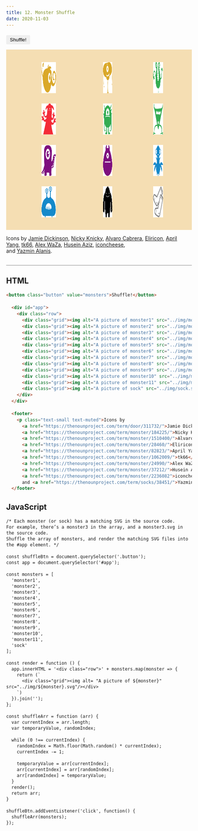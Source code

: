 ```yaml
---
title: 12. Monster Shuffle
date: 2020-11-03
---
```


<div class="output-container">

  <style type="text/css">
    .row {
      display: grid;
      grid-template-columns: auto auto auto;
      text-align: center;
      padding: 20px;
      background-color: wheat;
    }

    .grid {
      min-height: 6em;
      padding: 1em;
    }

    img {
      height: 100%;
      width: 24%;
    }

    .button {
      border-color: white;
      outline: none;
      border: none;
      margin-top: 5px;
      padding: 5px 10px;
      border-radius: 3px;
      font-weight: 600px;
      cursor: pointer;
    }

    .button:focus {
      border: red;
      outline: none;
      box-shadow: 0 0 3px 1px #8e45ff;
    }

    .button:active {
      color: #8e45ff;
    }
  </style>

  <button class="button" value="monsters">Shuffle!</button>

  <div id="app">
    <div class="row">
      <div class="grid"><img alt="A picture of monster1" src="../img/monster1.svg"/></div>
      <div class="grid"><img alt="A picture of monster2" src="../img/monster2.svg"/></div>
      <div class="grid"><img alt="A picture of monster3" src="../img/monster3.svg"/></div>
      <div class="grid"><img alt="A picture of monster4" src="../img/monster4.svg"/></div>
      <div class="grid"><img alt="A picture of monster5" src="../img/monster5.svg"/></div>
      <div class="grid"><img alt="A picture of monster6" src="../img/monster6.svg"/></div>
      <div class="grid"><img alt="A picture of monster7" src="../img/monster7.svg"/></div>
      <div class="grid"><img alt="A picture of monster8" src="../img/monster8.svg"/></div>
      <div class="grid"><img alt="A picture of monster9" src="../img/monster9.svg"/></div>
      <div class="grid"><img alt="A picture of monster10" src="../img/monster10.svg"/></div>
      <div class="grid"><img alt="A picture of monster11" src="../img/monster11.svg"/></div>
      <div class="grid"><img alt="A picture of sock" src="../img/sock.svg"/></div>
    </div>
  </div>

  <footer>
    <p class="text-small text-muted">Icons by 
      <a href="https://thenounproject.com/term/door/311732/">Jamie Dickinson</a>, 
      <a href="https://thenounproject.com/term/monster/184225/">Nicky Knicky</a>, 
      <a href="https://thenounproject.com/term/monster/1510400/">Alvaro Cabrera</a>, 
      <a href="https://thenounproject.com/term/monster/28460/">Eliricon</a>, 
      <a href="https://thenounproject.com/term/monster/82823/">April Yang</a>, 
      <a href="https://thenounproject.com/term/monster/1062009/">tk66</a>, 
      <a href="https://thenounproject.com/term/monster/24990/">Alex WaZa</a>, 
      <a href="https://thenounproject.com/term/monster/37212/">Husein Aziz</a>, 
      <a href="https://thenounproject.com/term/monster/2236082">iconcheese</a>,<br/> 
      and <a href="https://thenounproject.com/term/socks/38451/">Yazmin Alanis</a>.</p>
  </footer>

  <script>
    const shuffleBtn = document.querySelector('.button');
    const app = document.querySelector('#app');

    const monsters = [
      'monster1',
      'monster2',
      'monster3',
      'monster4',
      'monster5',
      'monster6',
      'monster7',
      'monster8',
      'monster9',
      'monster10',
      'monster11',
      'sock'
    ];

    const render = function () {
      app.innerHTML = '<div class="row">' + monsters.map(monster => {
        return (`
          <div class="grid"><img alt= "A picture of ${monster}" src="../img/${monster}.svg"/></div>
        `)
      }).join('');
    };

    const shuffleArr = function (arr) {
      var currentIndex = arr.length;
      var temporaryValue, randomIndex;

      while (0 !== currentIndex) {
        randomIndex = Math.floor(Math.random() * currentIndex);
        currentIndex -= 1;

        temporaryValue = arr[currentIndex];
        arr[currentIndex] = arr[randomIndex];
        arr[randomIndex] = temporaryValue;
      }
      render();
      return arr;
    }

    shuffleBtn.addEventListener('click', function() {
      shuffleArr(monsters);
    });
  </script>

</div>

<div class="html-container" style="border-top: .5px solid grey; margin-top: 30px;">

## HTML

```HTML
<button class="button" value="monsters">Shuffle!</button>

  <div id="app">
    <div class="row">
      <div class="grid"><img alt="A picture of monster1" src="../img/monster1.svg"/></div>
      <div class="grid"><img alt="A picture of monster2" src="../img/monster2.svg"/></div>
      <div class="grid"><img alt="A picture of monster3" src="../img/monster3.svg"/></div>
      <div class="grid"><img alt="A picture of monster4" src="../img/monster4.svg"/></div>
      <div class="grid"><img alt="A picture of monster5" src="../img/monster5.svg"/></div>
      <div class="grid"><img alt="A picture of monster6" src="../img/monster6.svg"/></div>
      <div class="grid"><img alt="A picture of monster7" src="../img/monster7.svg"/></div>
      <div class="grid"><img alt="A picture of monster8" src="../img/monster8.svg"/></div>
      <div class="grid"><img alt="A picture of monster9" src="../img/monster9.svg"/></div>
      <div class="grid"><img alt="A picture of monster10" src="../img/monster10.svg"/></div>
      <div class="grid"><img alt="A picture of monster11" src="../img/monster11.svg"/></div>
      <div class="grid"><img alt="A picture of sock" src="../img/sock.svg"/></div>
    </div>
  </div>

  <footer>
    <p class="text-small text-muted">Icons by 
      <a href="https://thenounproject.com/term/door/311732/">Jamie Dickinson</a>, 
      <a href="https://thenounproject.com/term/monster/184225/">Nicky Knicky</a>, 
      <a href="https://thenounproject.com/term/monster/1510400/">Alvaro Cabrera</a>, 
      <a href="https://thenounproject.com/term/monster/28460/">Eliricon</a>, 
      <a href="https://thenounproject.com/term/monster/82823/">April Yang</a>, 
      <a href="https://thenounproject.com/term/monster/1062009/">tk66</a>, 
      <a href="https://thenounproject.com/term/monster/24990/">Alex WaZa</a>, 
      <a href="https://thenounproject.com/term/monster/37212/">Husein Aziz</a>, 
      <a href="https://thenounproject.com/term/monster/2236082">iconcheese</a>,<br/> 
      and <a href="https://thenounproject.com/term/socks/38451/">Yazmin Alanis</a>.</p>
  </footer>
```

</div>
<div class="js-container">

## JavaScript

```JS
/* Each monster (or sock) has a matching SVG in the source code.
For example, there’s a monster3 in the array, and a monster3.svg in the source code.
Shuffle the array of monsters, and render the matching SVG files into the #app element. */

const shuffleBtn = document.querySelector('.button');
const app = document.querySelector('#app');

const monsters = [
  'monster1',
  'monster2',
  'monster3',
  'monster4',
  'monster5',
  'monster6',
  'monster7',
  'monster8',
  'monster9',
  'monster10',
  'monster11',
  'sock'
];

const render = function () {
  app.innerHTML = '<div class="row">' + monsters.map(monster => {
    return (`
      <div class="grid"><img alt= "A picture of ${monster}" src="../img/${monster}.svg"/></div>
    `)
  }).join('');
};

const shuffleArr = function (arr) {
  var currentIndex = arr.length;
  var temporaryValue, randomIndex;

  while (0 !== currentIndex) {
    randomIndex = Math.floor(Math.random() * currentIndex);
    currentIndex -= 1;

    temporaryValue = arr[currentIndex];
    arr[currentIndex] = arr[randomIndex];
    arr[randomIndex] = temporaryValue;
  }
  render();
  return arr;
}

shuffleBtn.addEventListener('click', function() {
  shuffleArr(monsters);
});

```

</div>
